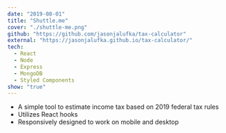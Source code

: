 ```yaml
---
date: "2019-08-01"
title: "Shuttle.me"
cover: "./shuttle-me.png"
github: "https://github.com/jasonjalufka/tax-calculator"
external: "https://jasonjalufka.github.io/tax-calculator/"
tech:
  - React
  - Node
  - Express
  - MongoDB
  - Styled Components
show: "true"
---
```


- A simple tool to estimate income tax based on 2019 federal tax rules
- Utilizes React hooks
- Responsively designed to work on mobile and desktop
